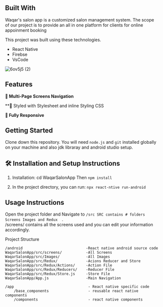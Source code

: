 ## Built With

Waqar's salon app is a customized salon management system. The scope of our project is to provide an all in one platform for clients for online appoinment booking 

This project was built using these technologies.

- React Native
- Firebse
- VsCode


![6ov5j5 (2)](https://user-images.githubusercontent.com/73845534/182774001-69cd385e-63b7-43c3-9ab5-2e51ed7c1528.gif)



## Features

**📖 Multi-Page Screens Navigation**

**🎨 Styled with Stylesheet and inline Styling CSS 

**📱 Fully Responsive**

## Getting Started

Clone down this repository. You will need `node.js` and `git` installed globally on your machine and also jdk libraray and android studio setup.

## 🛠 Installation and Setup Instructions

1. Installation: cd WaqarSalonApp Then  `npm install`

2. In the project directory, you can run: `npx react-ntive run-android`



## Usage Instructions

Open the project folder and Navigate to `/src SRC contains # folders Screens Images and Redux  `. <br/>
/screens/ contains all the screens used and you can edit your information accordingly.


Project Structure



    /android                             -React native android source code
    WaqarSalonApp/src/screens/           -All Screens
    WaqarSalonApp/src/Images/            -All Images
    WaqarSalonApp/src/Redux/             -Acions Reducer and Store
    WaqarSalonApp/src/Redux/Actions/     -Action File
    WaqarSalonApp/src/Redux/Reducers/    -Reducer File
    WaqarSalonApp/src/Redux/Store.js     -Store File
    WaqarSalonApp/App.js                 -Main Navigation
    
    /app                                  - React native specific code
        /base_components                  - reusable react native components
        /components                       - react native components
        
    




